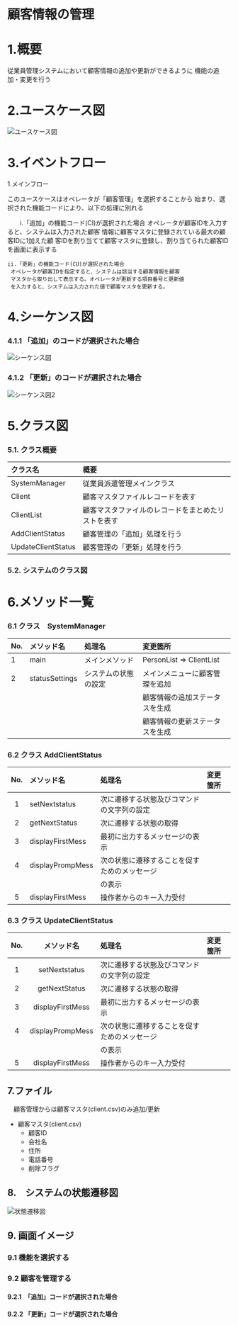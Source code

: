 # 顧客情報の管理

# 1.概要

従業員管理システムにおいて顧客情報の追加や更新ができるように
機能の追加・変更を行う

# 2.ユースケース図
![ユースケース図](jpg/ucd.jpg)

# 3.イベントフロー

1.メインフロー

このユースケースはオペレータが「顧客管理」を選択することから
始まり、選択された機能コードにより、以下の処理に別れる

　　i.「追加」の機能コード(CI)が選択された場合
     オペレータが顧客IDを入力すると、システムは入力された顧客
     情報に顧客マスタに登録されている最大の顧客IDに1加えた顧
     客IDを割り当てて顧客マスタに登録し、割り当てられた顧客IDを画面に表示する

    ii.「更新」の機能コード(CU)が選択された場合
     オペレータが顧客IDを指定すると、システムは該当する顧客情報を顧客
     マスタから取り出して表示する。オペレータが更新する項目番号と更新値
     を入力すると、システムは入力された値で顧客マスタを更新する。

# 4.シーケンス図

### 4.1.1 「追加」のコードが選択された場合
![シーケンス図](jpg/sqd_add.png)

### 4.1.2 「更新」のコードが選択された場合

![シーケンス図2](jpg/sqd_update.png)

# 5.クラス図

### 5.1. クラス概要

|クラス名|概要|
|:-------|:---|
|SystemManager|従業員派遣管理メインクラス|
|Client|顧客マスタファイルレコードを表す|
|ClientList|顧客マスタファイルのレコードをまとめたリストを表す|
|AddClientStatus|顧客管理の「追加」処理を行う|
|UpdateClientStatus|顧客管理の「更新」処理を行う|

### 5.2. システムのクラス図

# 6.メソッド一覧

### 6.1 クラス　SystemManager
|No.|メソッド名|処理名|変更箇所|
|:--|:---------|:-----|:-------|
|1|main|メインメソッド|PersonList => ClientList|
|2|statusSettings|システムの状態の設定|メインメニューに顧客管理を追加
|   |          |      |顧客情報の追加ステータスを生成|
|   |          |      |顧客情報の更新ステータスを生成|

### 6.2 クラス AddClientStatus
|No.|メソッド名|処理名|変更箇所|
|:-:|:---------|:-----|:-------|
|1|setNextstatus|次に遷移する状態及びコマンドの文字列の設定| |
|2|getNextStatus|次に遷移する状態の取得| |
|3|displayFirstMess|最初に出力するメッセージの表示| |
|4|displayPrompMess|次の状態に遷移することを促すためのメッセージ| |
| |                |の表示| |
|5|displayFirstMess|操作者からのキー入力受付| |

### 6.3 クラス UpdateClientStatus
|No.|メソッド名|処理名|変更箇所|
|:-:|:--------:|:-----|:-------|
|1|setNextstatus|次に遷移する状態及びコマンドの文字列の設定| |
|2|getNextStatus|次に遷移する状態の取得| |
|3|displayFirstMess|最初に出力するメッセージの表示| |
|4|displayPrompMess|次の状態に遷移することを促すためのメッセージ| |
| |                |の表示| |
|5|displayFirstMess|操作者からのキー入力受付| |

## 7.ファイル
　顧客管理からは顧客マスタ(client.csv)のみ追加/更新
  - 顧客マスタ(client.csv)
  	- 顧客ID
	- 会社名
	- 住所
	- 電話番号
	- 削除フラグ

## 8.　システムの状態遷移図
![状態遷移図](jpg/Untitled.png)
## 9. 画面イメージ

### 9.1 機能を選択する

### 9.2 顧客を管理する

#### 9.2.1　「追加」コードが選択された場合

#### 9.2.2  「更新」コードが選択された場合
